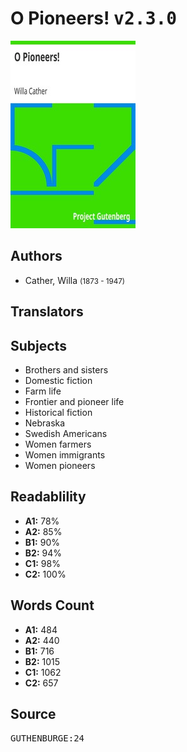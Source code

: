 # O Pioneers! <kbd>v2.3.0</kbd>

![](./cover.medium.jpg "")

## Authors


 - Cather, Willa <small>(1873 - 1947)</small>

## Translators



## Subjects


 - Brothers and sisters
 - Domestic fiction
 - Farm life
 - Frontier and pioneer life
 - Historical fiction
 - Nebraska
 - Swedish Americans
 - Women farmers
 - Women immigrants
 - Women pioneers

## Readablility


 - **A1:** 78%
 - **A2:** 85%
 - **B1:** 90%
 - **B2:** 94%
 - **C1:** 98%
 - **C2:** 100%

## Words Count


 - **A1:** 484
 - **A2:** 440
 - **B1:** 716
 - **B2:** 1015
 - **C1:** 1062
 - **C2:** 657

## Source


<kbd>GUTHENBURGE:24</kbd>

